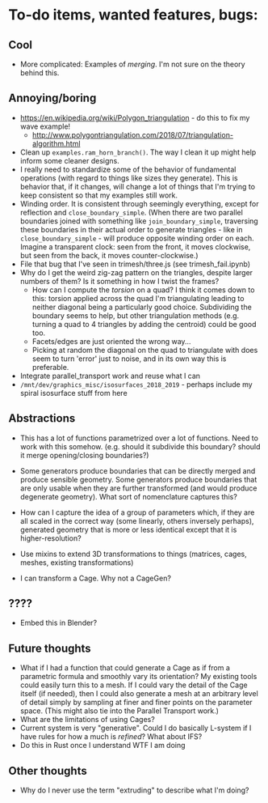 # To-do items, wanted features, bugs:

## Cool
- More complicated: Examples of *merging*. I'm not sure on the theory
  behind this.
  
## Annoying/boring
- https://en.wikipedia.org/wiki/Polygon_triangulation - do this to
  fix my wave example!
  - http://www.polygontriangulation.com/2018/07/triangulation-algorithm.html
- Clean up `examples.ram_horn_branch()`. The way I clean it up might
  help inform some cleaner designs.
- I really need to standardize some of the behavior of fundamental
  operations (with regard to things like sizes they generate). This
  is behavior that, if it changes, will change a lot of things that I'm
  trying to keep consistent so that my examples still work.
- Winding order.  It is consistent through seemingly everything,
  except for reflection and `close_boundary_simple`.  (When there are
  two parallel boundaries joined with something like
  `join_boundary_simple`, traversing these boundaries in their actual
  order to generate triangles - like in `close_boundary_simple` - will
  produce opposite winding order on each. Imagine a transparent clock:
  seen from the front, it moves clockwise, but seen from the back, it
  moves counter-clockwise.)
- File that bug that I've seen in trimesh/three.js
  (see trimesh_fail.ipynb)
- Why do I get the weird zig-zag pattern on the triangles,
  despite larger numbers of them? Is it something in how I
  twist the frames?
  - How can I compute the *torsion* on a quad? I think it
    comes down to this: torsion applied across the quad I'm
    triangulating leading to neither diagonal being a
    particularly good choice.  Subdividing the boundary seems
    to help, but other triangulation methods (e.g. turning a
    quad to 4 triangles by adding the centroid) could be good
    too.
  - Facets/edges are just oriented the wrong way...
  - Picking at random the diagonal on the quad to triangulate with
    does seem to turn 'error' just to noise, and in its own way this
    is preferable.
- Integrate parallel_transport work and reuse what I can
- `/mnt/dev/graphics_misc/isosurfaces_2018_2019` - perhaps include my
  spiral isosurface stuff from here

## Abstractions

- This has a lot of functions parametrized over a lot
  of functions.  Need to work with this somehow.  (e.g. should
  it subdivide this boundary? should it merge opening/closing
  boundaries?)
- Some generators produce boundaries that can be directly merged
  and produce sensible geometry.  Some generators produce
  boundaries that are only usable when they are further
  transformed (and would produce degenerate geometry).  What sort
  of nomenclature captures this?

- How can I capture the idea of a group of parameters which, if
  they are all scaled in the correct way (some linearly, others
  inversely perhaps), generated geometry that is more or less
  identical except that it is higher-resolution?
- Use mixins to extend 3D transformations to things (matrices,
  cages, meshes, existing transformations)
- I can transform a Cage.  Why not a CageGen?
  
## ????
- Embed this in Blender?
  
## Future thoughts

- What if I had a function that could generate a Cage as if
  from a parametric formula and smoothly vary its orientation?
  My existing tools could easily turn this to a mesh. If I could vary
  the detail of the Cage itself (if needed), then I could also
  generate a mesh at an arbitrary level of detail simply by sampling at
  finer and finer points on the parameter space.  (This might also tie
  into the Parallel Transport work.)
- What are the limitations of using Cages?
- Current system is very "generative".  Could I do basically L-system
  if I have rules for how a much is *refined*?  What about IFS?
- Do this in Rust once I understand WTF I am doing

## Other thoughts

- Why do I never use the term "extruding" to describe what I'm doing?
